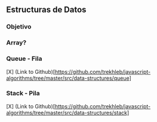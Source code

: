 ## Estructuras de Datos

### Objetivo

### Array?

### Queue - Fila
[X] (Link to Github)[https://github.com/trekhleb/javascript-algorithms/tree/master/src/data-structures/queue]

### Stack - Pila
[X] (Link to Github)[https://github.com/trekhleb/javascript-algorithms/tree/master/src/data-structures/stack]
